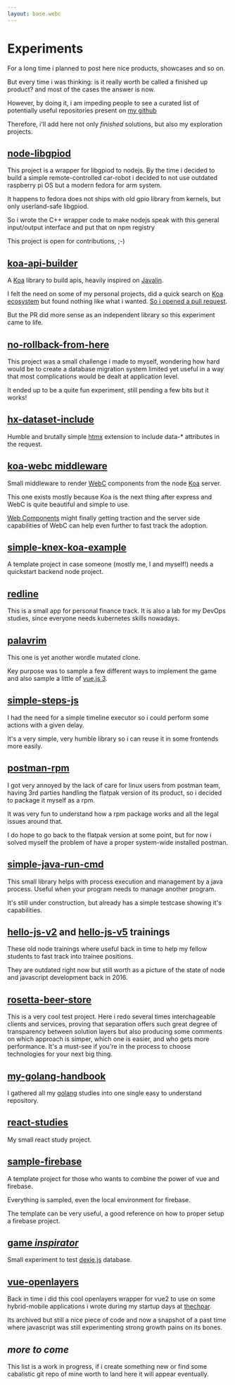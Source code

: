 ```yaml
---
layout: base.webc
---
```


# Experiments

For a long time i planned to post here nice products, showcases and so on.

But every time i was thinking: is it really worth be called a finished up
product? and most of the cases the answer is now.

However, by doing it, i am impeding people to see a curated list of potentially
useful repositories present on [my github](https://github.com/sombriks?tab=repositories)

Therefore, i'll add here not only _finished_ solutions, but also my exploration
projects.

## [node-libgpiod](https://github.com/sombriks/node-libgpiod)

This project is a wrapper for libgpiod to nodejs. By the time i decided to build
a simple remote-controlled car-robot i decided to not use outdated raspberry pi
OS but a modern fedora for arm system.

It happens to fedora does not ships with old gpio library from kernels, but only
userland-safe libgpiod.

So i wrote the C++ wrapper code to make nodejs speak with this general
input/output interface and put that on npm registry

This project is open for contributions, ;-)

## [koa-api-builder](https://github.com/sombriks/koa-api-builder)

A [Koa](https://koajs.org) library to build apis, heavily inspired on
[Javalin](https://javalin.io).

I felt the need on some of my personal projects, did a quick search on
[Koa ecosystem](https://github.com/koajs/koa/wiki#routing-and-mounting) but
found nothing like what i wanted.
[So i opened a pull request](https://github.com/koajs/router/pull/167).

But the PR did more sense as an independent library so this experiment came to
life.

## [no-rollback-from-here](https://github.com/sombriks/no-rollback-from-here)

This project was a small challenge i made to myself, wondering how hard would be
to create a database migration system limited yet useful in a way that most
complications would be dealt at application level.

It ended up to be a quite fun experiment, still pending a few bits but it works!

## [hx-dataset-include](https://www.npmjs.com/package/hx-dataset-include)

Humble and brutally simple [htmx](https://htmx.org) extension to include data-*
attributes in the request.

## [koa-webc middleware](https://github.com/sombriks/koa-webc)

Small middleware to render [WebC](https://github.com/11ty/webc) components from
the node [Koa](https://koajs.com/) server.

This one exists mostly because Koa is the next thing after express and WebC is
quite beautiful and simple to use.

[Web Components](https://developer.mozilla.org/en-US/docs/Web/Web_Components)
might finally getting traction and the server side capabilities of WebC can help
even further to fast track the adoption.

## [simple-knex-koa-example](https://github.com/sombriks/simple-knex-koa-example)

A template project in case someone (mostly me, I and myself!) needs a quickstart
backend node project.

## [redline](https://github.com/sombriks/redline)

This is a small app for personal finance track. It is also a lab for my DevOps
studies, since everyone needs kubernetes skills nowadays.

## [palavrim](https://github.com/sombriks/palavrim)

This one is yet another wordle mutated clone.

Key purpose was to sample a few different ways to implement the game and also
sample a little of [vue.js 3](https://github.com/vuejs/core/blob/main/CHANGELOG.md#3247-2023-02-02).

## [simple-steps-js](https://github.com/sombriks/simple-steps-js)

I had the need for a simple timeline executor so i could perform some actions
with a given delay.

It's a very simple, very humble library so i can reuse it in some frontends more
easily.

## [postman-rpm](https://github.com/sombriks/postman-rpm)

I got very annoyed by the lack of care for linux users from postman team, having
3rd parties handling the flatpak version of its product, so i decided to package
it myself as a rpm.

It was very fun to understand how a rpm package works and all the legal issues
around that.

I do hope to go back to the flatpak version at some point, but for now i solved
myself the problem of have a proper system-wide installed postman.

## [simple-java-run-cmd](https://github.com/sombriks/simple-java-run-cmd)

This small library helps with process execution and management by a java process.
Useful when your program needs to manage another program.

It's still under construction, but already has a simple testcase showing it's
capabilities.

## [hello-js-v2](https://github.com/sombriks/hello-js-2.0) and [hello-js-v5](https://github.com/sombriks/hello-js-v5) trainings

These old node trainings where useful back in time to help my fellow students to
fast track into trainee positions.

They are outdated right now but still worth as a picture of the state of node
and javascript development back in 2016.

## [rosetta-beer-store](https://github.com/sombriks/rosetta-beer-store)

This is a very cool test project. Here i redo several times interchageable
clients and services, proving that separation offers such great degree of
transparency between solution layers but also producing some comments on which
approach is simper, which one is easier, and who gets more performance. It's a
must-see if you're in the process to choose technologies for your next big thing.

## [my-golang-handbook](https://github.com/sombriks/my-golang-handbook)

I gathered all my [golang](https://go.dev/) studies into one single easy to
understand repository.

## [react-studies](https://sombriks.github.io/react-studies/)

My small react study project.

## [sample-firebase](https://github.com/sombriks/sample-firebase)

A template project for those who wants to combine the power of vue and firebase.

Everything is sampled, even the local environment for firebase.

The template can be very useful, a good reference on how to proper setup a
firebase project.

## [game _inspirator_](https://sombriks.github.io/random-game-inspirator/#/inspirator)

Small experiment to test [dexie.js](https://dexie.org/) database.

## [vue-openlayers](https://github.com/sombriks/vue-openlayers)

Back in time i did this cool openlayers wrapper for vue2 to use on some
hybrid-mobile applications i wrote during my startup days at
[thechpar](https://github.com/techpar).

Its archived but still a nice piece of code and now a snapshot of a past time
where javascript was still experimenting strong growth pains on its bones.

## _more to come_

This list is a work in progress, if i create something new or find some
cabalistic git repo of mine worth to land here it will appear eventually.
